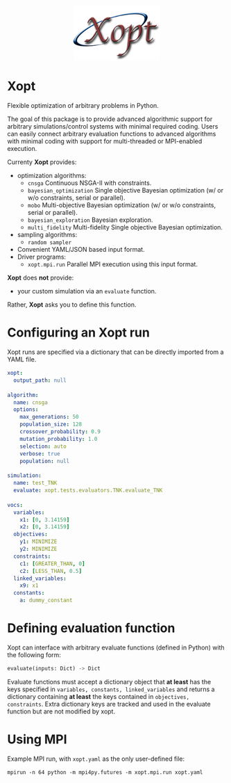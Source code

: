 <div align="center">
  <img src="assets/Xopt-logo.png", width="200">
</div>




Xopt
===============

Flexible optimization of arbitrary problems in Python.

The goal of this package is to provide advanced algorithmic support for arbitrary 
simulations/control systems with minimal required coding. Users can easily connect 
arbitrary evaluation functions to advanced algorithms with minimal coding with 
support for multi-threaded or MPI-enabled execution.

Currenty **Xopt** provides:

- optimization algorithms:
     - `cnsga` Continuous NSGA-II with constraints.
     - `bayesian_optimization` Single objective Bayesian optimization (w/ or w/o constraints, serial or parallel).
     - `mobo` Multi-objective Bayesian optimization (w/ or w/o constraints, serial or parallel).
     - `bayesian_exploration` Bayesian exploration.
     - `multi_fidelity` Multi-fidelity Single objective Bayesian optimization.
- sampling algorithms:
     - `random sampler`
- Convenient YAML/JSON based input format.
- Driver programs:
     - `xopt.mpi.run` Parallel MPI execution using this input format.

 **Xopt** does **not** provide: 
- your custom simulation via an `evaluate` function.

Rather, **Xopt** asks you to define this function.

Configuring an Xopt run
===============
Xopt runs are specified via a dictionary that can be directly imported from a YAML file.

```yaml
xopt: 
  output_path: null

algorithm:
  name: cnsga
  options: 
    max_generations: 50 
    population_size: 128
    crossover_probability: 0.9
    mutation_probability: 1.0
    selection: auto
    verbose: true
    population: null
  
simulation: 
  name: test_TNK
  evaluate: xopt.tests.evaluators.TNK.evaluate_TNK  
  
vocs:
  variables: 
    x1: [0, 3.14159]
    x2: [0, 3.14159]
  objectives:
    y1: MINIMIZE 
    y2: MINIMIZE
  constraints:
    c1: [GREATER_THAN, 0]
    c2: [LESS_THAN, 0.5]
  linked_variables:
    x9: x1
  constants:
    a: dummy_constant
```


Defining evaluation function
===============
Xopt can interface with arbitrary evaluate functions (defined in Python) with the 
following form:
```python
evaluate(inputs: Dict) -> Dict
```
Evaluate functions must accept a dictionary object that **at least** has the keys 
specified in `variables, constants, linked_variables` and returns a dictionary 
containing **at least** the 
keys contained in `objectives, constraints`. Extra dictionary keys are tracked and 
used in the evaluate function but are not modified by xopt.

Using MPI
===============
Example MPI run, with `xopt.yaml` as the only user-defined file:
```b
mpirun -n 64 python -m mpi4py.futures -m xopt.mpi.run xopt.yaml
```
